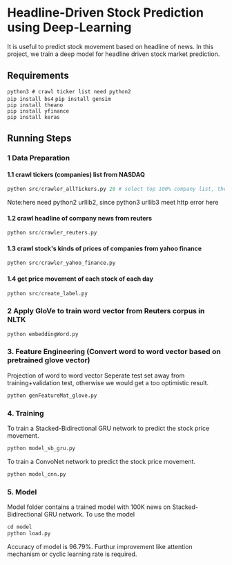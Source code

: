 # Headline-Driven Stock Prediction using Deep-Learning

It is useful to predict stock movement based on headline of news. In this project, we train a deep model for headline driven stock market prediction.

## Requirements

`python3 # crawl ticker list need python2`  
`pip install bs4` 
`pip install gensim`  
`pip install theano`  
`pip install yfinance`   
`pip install keras`  


## Running Steps

### 1 Data Preparation

#### 1.1 crawl tickers (companies) list from NASDAQ 

```python
python src/crawler_allTickers.py 20 # select top 100% company list, the num is an ajustable parameter
```
Note:here need python2 urllib2, since python3 urllib3 meet http error here

#### 1.2 crawl headline of company news from reuters

```python
python src/crawler_reuters.py 
```

#### 1.3 crawl stock's kinds of prices of companies from yahoo finance

```python
python src/crawler_yahoo_finance.py 
```

#### 1.4 get price movement of each stock of each day

```python
python src/create_label.py 
```

### 2 Apply GloVe to train word vector from Reuters corpus in NLTK

```python
python embeddingWord.py
```

### 3. Feature Engineering (Convert word to word vector based on pretrained glove vector)

Projection of word to word vector
Seperate test set away from training+validation test, otherwise we would get a too optimistic result.

```python
python genFeatureMat_glove.py
```

### 4. Training 
To train a Stacked-Bidirectional GRU network to predict the stock price movement.

```python
python model_sb_gru.py
```

To train a ConvoNet network to predict the stock price movement.

```python
python model_cnn.py
```
### 5. Model
Model folder contains a trained model with 100K news on Stacked-Bidirectional GRU network.
To use the model

```python
cd model
python load.py
```
Accuracy of model is 96.79%. Furthur improvement like attention mechanism or cyclic learning rate is required. 

